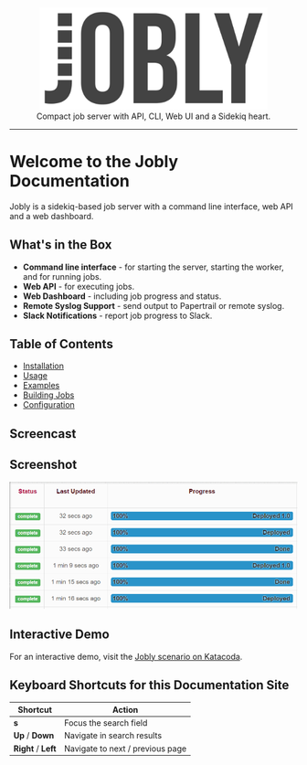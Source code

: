 <div style='text-align: center'>

<a href='/'><img src='/assets/logo.svg' style='max-width: 400px'></a>
<br>
Compact job server with API, CLI, Web UI and a Sidekiq heart.

</div>

---

# Welcome to the Jobly Documentation

Jobly is a sidekiq-based job server with a command line interface, web API
and a web dashboard.

## What's in the Box

* **Command line interface** - for starting the server, starting the worker,
  and for running jobs.
* **Web API** - for executing jobs.
* **Web Dashboard** - including job progress and status.
* **Remote Syslog Support** - send output to Papertrail or remote syslog.
* **Slack Notifications** - report job progress to Slack.

## Table of Contents

* [Installation](installation.md)
* [Usage](usage)
* [Examples](examples)
* [Building Jobs](building-jobs)
* [Configuration](configuration)

## Screencast

<object data="/assets/cast.svg" style='width:100%'></object>

## Screenshot

![](/assets/screen.gif)

## Interactive Demo

For an interactive demo, visit the
[Jobly scenario on Katacoda](https://www.katacoda.com/dannyb/scenarios/jobly).


## Keyboard Shortcuts for this Documentation Site

| Shortcut | Action |
|---|---|
| **s** | Focus the search field |
| **Up** / **Down** | Navigate in search results |
| **Right** / **Left** | Navigate to next / previous page |


